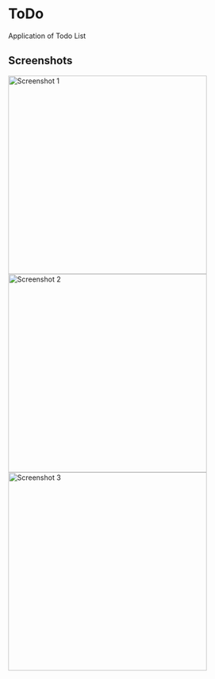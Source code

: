 # ToDo
Application of Todo List
</br>
<h2>Screenshots</h2>
<img src="https://raw.githubusercontent.com/Ted2370/ToDo/main/screenshots/screenshot01.png" alt="Screenshot 1" height="400" >
<img src="https://raw.githubusercontent.com/Ted2370/ToDo/main/screenshots/screenshot02.png" alt="Screenshot 2" height="400" >
<img src="https://raw.githubusercontent.com/Ted2370/ToDo/main/screenshots/screenshot03.png" alt="Screenshot 3" height="400" >

